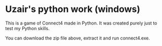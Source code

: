# Uzair's python work (windows)
This is a game of Connect4 made in Python. It was created purely just to test my Python skills.

You can download the zip file above, extract it and run connect4.exe.
